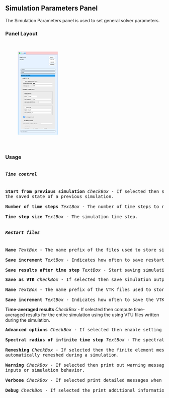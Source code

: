 <!-- --------------------------------------------------- -->
<!-- ------------- Simulation Parameters Panel --------- -->
<!-- --------------------------------------------------- -->

<h2 id="simulation_parameters_panel"> Simulation Parameters Panel </h2> 
The Simulation Parameters panel is used to set general solver parameters.

<h3> Panel Layout </h3> 

<br>
<figure>
  <img src="/documentation/svfsiplus/sv-fsi-tool/images/simulation-parameters-panel.png" style="float: left; width: 30%; margin-right: 1%; margin-bottom: 0.5em;">
  <p style="clear: both;">
</figure>
<br>


<h3> Usage </h3> 

<pre>
<h5>Time control</h5> 
<strong>Start from previous simulation</strong> <i>CheckBox</i> - If selected then start the simulation from 
the saved state of a previous simulation.

<strong>Number of time steps</strong> <i>TextBox</i> - The number of time steps to run the simulation.

<strong>Time step size</strong> <i>TextBox</i> - The simulation time step.
</pre>

<pre>
<h5>Restart files</h5> 
<strong>Name</strong><i> TextBox</i> - The name prefix of the files used to store simulation state data.

<strong>Save increment</strong> <i>TextBox</i> - Indicates how often to save restart files.

<strong>Save results after time step</strong> <i>TextBox</i> - Start saving simulation results after this time.
</pre>

<pre>
<strong>Save as VTK</strong> <i>CheckBox</i> - If selected then save simulation output to VTK files.

<strong>Name</strong> <i>TextBox</i> - The name prefix of the VTK files used to store output data.

<strong>Save increment</strong> <i>TextBox</i> - Indicates how often to save the VTK files.
</pre>

<strong>Time-averaged results</strong> <i>CheckBox</i> - If selected then compute time-averaged results for 
the entire simulation using the using VTU files written during the simulation.
<br>

<pre>
<strong>Advanced options</strong> <i>CheckBox</i> - If selected then enable setting advanced parameters.

<strong>Spectral radius of infinite time step</strong> <i>TextBox</i> - The spectral radius is used to compute parameters for the generalized alpha method. A value of 0.0 leads to an over-damped system while 1.0 leads to an undamped system.

<strong>Remeshing</strong> <i>CheckBox</i> - If selected then the finite element mesh for FSI simulations will be
automatically remeshed during a simulation.

<strong>Warning</strong> <i>CheckBox</i> - If selected then print out warning messages indicating unexpected
inputs or simulation behavior.

<strong>Verbose</strong> <i>CheckBox</i> - If selected print detailed messages when processing input.

<strong>Debug</strong> <i>CheckBox</i> - If selected the print additional information that may be used for debugging purposes.
</pre>

